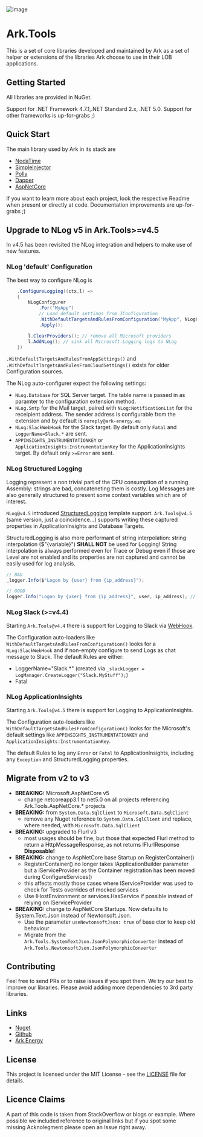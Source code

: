 ![image](http://www.ark-energy.eu/wp-content/uploads/ark-dark.png)
# Ark.Tools
This is a set of core libraries developed and maintained by Ark as a set of helper or extensions of the libraries Ark choose to use in their LOB applications.

## Getting Started
All libraries are provided in NuGet.

Support for .NET Framework 4.7.1,.NET Standard 2.x, .NET 5.0. 
Support for other frameworks is up-for-grabs ;)

## Quick Start
The main library used by Ark in its stack are

* [NodaTime](https://nodatime.org/)
* [SimpleInjector](https://simpleinjector.org/)
* [Polly](http://www.thepollyproject.org/)
* [Dapper](http://dapper-tutorial.net/)
* [AspNetCore](https://docs.microsoft.com/en-us/aspnet/core/)

If you want to learn more about each project, look the respective Readme when present or directly at code.
Documentation improvements are up-for-grabs ;)

## Upgrade to NLog v5 in Ark.Tools>=v4.5

In v4.5 has been revisited the NLog integration and helpers to make use of new features.

### NLog 'default' Configuration

The best way to configure NLog is

```cs
    .ConfigureLogging((ctx,l) =>
    {
        NLogConfigurer
            .For("MyApp")
            // Load default settings from IConfiguration
            .WithDefaultTargetsAndRulesFromConfiguration("MyApp", NLogConfigurer.MailFromDefault, ctx.Configuration)
            .Apply();

        l.ClearProviders(); // remove all Microsoft providers
        l.AddNLog(); // sink all Microsoft.Logging logs to NLog
    })
```

`.WithDefaultTargetsAndRulesFromAppSettings()` and `.WithDefaultTargetsAndRulesFromCloudSettings()` exists for older Configuration sources.

The NLog auto-configurer expect the following settings:
- `NLog.Database` for SQL Server target. The table name is passed in as paramter to the configuration extension method.
- `NLog.Smtp` for the Mail target, paired with `NLog:NotificationList` for the receipient address. The sender address is configurable from the extension and by default is `noreply@ark-energy.eu`
- `NLog:SlackWebHook` for the Slack target. By default only `Fatal` and `LoggerName=Slack.*` are sent.
- `APPINSIGHTS_INSTRUMENTATIONKEY` or `ApplicationInsights:InstrumentationKey` for the ApplicationInsights target. By default only `>=Error` are sent.

### NLog Structured Logging

Logging represent a non trivial part of the CPU consumption of a running Assembly: strings are bad, concateneting them is costly.
Log Messages are also generally structured to present some context variables which are of interest.

`NLog@v4.5` introduced [StructuredLogging](https://github.com/NLog/NLog/wiki/How-to-use-structured-logging) template support.
`Ark.Tools@v4.5` (same version, just a coincidence...) supports writing these captured properties in ApplicationInsights and Database Targets.

StructuredLogging is also more performant of string interpolation: string interpolation ($"{variable}") **SHALL NOT** be used for Logging!
String interpolation is always performed even for Trace or Debug even if those are Level are not enabled and its properties are not captured and cannot be easily used for log analysis.

```cs
// BAD
_logger.Info($"Logon by {user} from {ip_address}");

// GOOD
logger.Info("Logon by {user} from {ip_address}", user, ip_address); // ordered by position
```

### NLog Slack (>=v4.4)

Starting `Ark.Tools@v4.4` there is support for Logging to Slack via [WebHook](https://api.slack.com/messaging/webhooks).

The Configuration auto-loaders like `WithDefaultTargetsAndRulesFromConfiguration()` looks for a `NLog:SlackWebHook` and if non-empty configure to send Logs as chat message to Slack.
The default Rules are either:
- LoggerName="Slack.*" (created via `_slackLogger = LogManager.CreateLogger("Slack.MyStuff");`)
- Fatal

### NLog ApplicationInsights

Starting `Ark.Tools@v4.5` there is support for Logging to ApplicationInsights.

The Configuration auto-loaders like `WithDefaultTargetsAndRulesFromConfiguration()` looks for the Microsoft's default settings like `APPINSIGHTS_INSTRUMENTATIONKEY` and `ApplicationInsights:InstrumentationKey`.

The default Rules to log any `Error` or `Fatal` to ApplicationInsights, including any `Exception` and StructuredLogging properties.

## Migrate from v2 to v3

- **BREAKING:** Microsoft.AspNetCore v5
   - change netcoreapp3.1 to net5.0 on all projects referencing Ark.Tools.AspNetCore.* projects
- **BREAKING:** from `System.Data.SqlClient` to `Microsoft.Data.SqlClient`
   - remove any Nuget reference to `System.Data.SqlClient` and replace, where needed, with `Microsoft.Data.SqlClient`
- **BREAKING:** upgraded to Flurl v3
   - most usages should be fine, but those that expected Flurl method to return a HttpMessageResponse, as not returns IFlurlResponse **Disposable!**
- **BREAKING:** change to AspNetCore base Startup on RegisterContainer()
   - RegisterContainer() no longer takes IApplicationBuilder parameter but a IServiceProvider as the Container registration has been moved during ConfigureServices()
   - this affects mostly those cases where IServiceProvider was used to check for Tests overrides of mocked services
   - Use IHostEnvironment or services.HasService if possible instead of relying on IServiceProvider
- **BREAKING:** change to AspNetCore Startups. Now defaults to System.Text.Json instead of Newtonsoft.Json. 
   - Use the parameter `useNewtonsoftJson: true` of base ctor to keep old behaviour
   - Migrate from the `Ark.Tools.SystemTextJson.JsonPolymorphicConverter` instead of `Ark.Tools.NewtonsoftJson.JsonPolymorphicConverter`

## Contributing
Feel free to send PRs or to raise issues if you spot them. We try our best to improve our libraries.
Please avoid adding more dependencies to 3rd party libraries.

## Links
* [Nuget](https://www.nuget.org/packages/MessagePack.NodaTime/)
* [Github](https://github.com/ARKlab/MessagePack)
* [Ark Energy](http://www.ark-energy.eu/)

## License
This project is licensed under the MIT License - see the [LICENSE](https://github.com/ARKlab/Ark.Tools/blob/master/LICENSE) file for details.

## Licence Claims
A part of this code is taken from StackOverflow or blogs or example. Where possible we included reference to original links 
but if you spot some missing Acknolegment please open an Issue right away.

